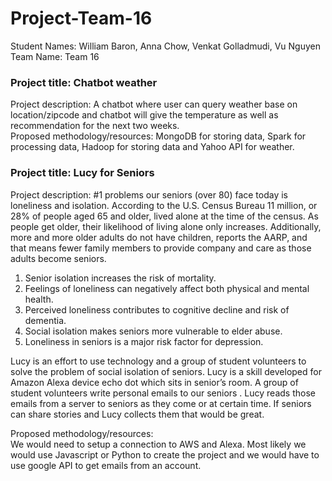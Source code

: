 # Project-Team-16
Student Names: William Baron, Anna Chow, Venkat Golladmudi, Vu Nguyen	<br>
Team Name: Team 16

<h3>Project title: Chatbot weather<br></h3>
Project description: A chatbot where user can query weather base on location/zipcode and chatbot will give the temperature as well as recommendation for the next two weeks.  
<br>Proposed methodology/resources:
MongoDB for storing data, Spark for processing data, Hadoop for storing data and Yahoo API for weather.

<h3>Project title: Lucy for Seniors</h3>
<p>Project description: #1 problems our seniors (over 80) face today is loneliness and isolation. According to the U.S. Census Bureau 11 million, or 28% of people aged 65 and older, lived alone at the time of the census. As people get older, their likelihood of living alone only increases. Additionally, more and more older adults do not have children, reports the AARP, and that means fewer family members to provide company and care as those adults become seniors.</p>
<ol><li>Senior isolation increases the risk of mortality.</li>
  <li>Feelings of loneliness can negatively affect both physical and mental health.</li>
  <li>Perceived loneliness contributes to cognitive decline and risk of dementia.</li>
  <li>Social isolation makes seniors more vulnerable to elder abuse.</li>
  <li>Loneliness in seniors is a major risk factor for depression.</li>
  </ol>
<p>Lucy is an effort to use technology and a  group of student volunteers to solve the problem  of social isolation of seniors. Lucy is a skill developed for Amazon Alexa device echo dot which sits in senior’s room. A group of student volunteers write personal emails to our seniors . Lucy reads those emails from a server to seniors as they come or at certain time. If seniors can share stories and Lucy collects them that would be great.</p>
Proposed methodology/resources:<br>
We would need to setup a connection to AWS and Alexa. Most likely we would use Javascript or Python to create the project and we would have to use google API to get emails from an account.
